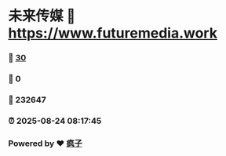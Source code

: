 # 未来传媒 :link: https://www.futuremedia.work 
### :page_facing_up: [30](https://www.futuremedia.work/tag.html) 
### :speech_balloon: 0 
### :hibiscus: 232647 
### :alarm_clock: 2025-08-24 08:17:45 
### Powered by :heart: [疯子](https://github.com/granthuang999/Gmeek)
